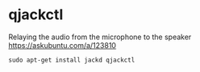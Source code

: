 # qjackctl

Relaying the audio from the microphone to the speaker
https://askubuntu.com/a/123810
```
sudo apt-get install jackd qjackctl
```
